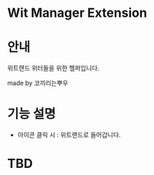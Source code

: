 # Wit Manager Extension

# 안내

위트랜드 위터들을 위한 헬퍼입니다.

made by 코끼리는뿌우

# 기능 설명

- 아이콘 클릭 시 : 위트랜드로 들어갑니다.


# TBD